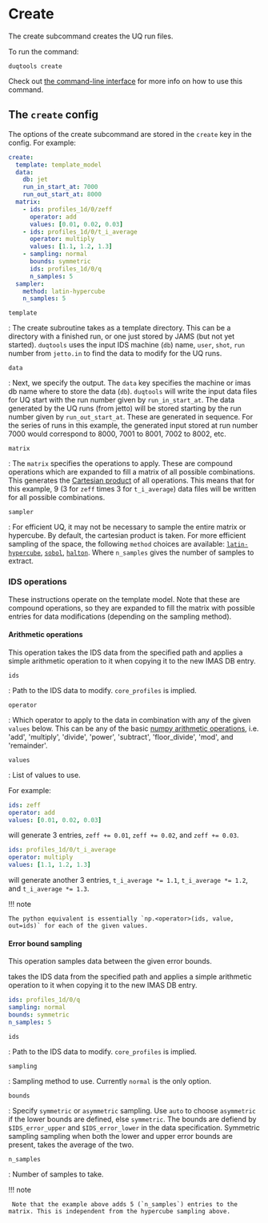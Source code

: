 # Create

The create subcommand creates the UQ run files.

To run the command:

`duqtools create`

Check out [the command-line interface](/command-line-interface/#create) for more info on how to use this command.


## The `create` config

The options of the create subcommand are stored in the `create` key in the config. For example:

```yaml title="duqtools.yaml"
create:
  template: template_model
  data:
    db: jet
    run_in_start_at: 7000
    run_out_start_at: 8000
  matrix:
    - ids: profiles_1d/0/zeff
      operator: add
      values: [0.01, 0.02, 0.03]
    - ids: profiles_1d/0/t_i_average
      operator: multiply
      values: [1.1, 1.2, 1.3]
    - sampling: normal
      bounds: symmetric
      ids: profiles_1d/0/q
      n_samples: 5
  sampler:
    method: latin-hypercube
    n_samples: 5
```


`template`

: The create subroutine takes as a template directory. This can be a directory with a finished run, or one just stored by JAMS (but not yet started). `duqtools` uses the input IDS machine (`db`) name, `user`, `shot`, `run` number from `jetto.in` to find the data to modify for the UQ runs.

`data`

: Next, we specify the output. The `data` key specifies the machine or imas db name where to store the data (`db`). `duqtools` will write the input data files for UQ start with the run number given by `run_in_start_at`. The data generated by the UQ runs (from jetto) will be stored starting by the run number given by `run_out_start_at`. These are generated in sequence. For the series of runs in this example, the generated input stored at run number 7000 would correspond to 8000, 7001 to 8001, 7002 to 8002, etc.

`matrix`

: The `matrix` specifies the operations to apply. These are compound operations which are expanded to fill a matrix of all possible combinations. This generates the [Cartesian product](https://en.wikipedia.org/wiki/Cartesian_product) of all operations. This means that for this example, 9 (3 for `zeff` times 3 for `t_i_average`) data files will be written for all possible combinations.

`sampler`

: For efficient UQ, it may not be necessary to sample the entire matrix or hypercube. By default, the cartesian product is taken. For more efficient sampling of the space, the following `method` choices are available: [`latin-hypercube`](https://en.wikipedia.org/wiki/Latin_hypercube_sampling), [`sobol`](https://en.wikipedia.org/wiki/Sobol_sequence), [`halton`](https://en.wikipedia.org/wiki/Halton_sequence). Where `n_samples` gives the number of samples to extract.

### IDS operations

These instructions operate on the template model. Note that these are compound operations, so they are expanded to fill the matrix with possible entries for data modifications (depending on the sampling method).

#### Arithmetic operations

This operation takes the IDS data from the specified path and applies a simple arithmetic operation to it when copying it to the new IMAS DB entry.

`ids`

: Path to the IDS data to modify. `core_profiles` is implied.

`operator`

: Which operator to apply to the data in combination with any of the given `values` below. This can be any of the basic [numpy arithmetic operations](https://numpy.org/doc/stable/reference/routines.math.html#arithmetic-operations), i.e. 'add', 'multiply', 'divide', 'power', 'subtract', 'floor_divide', 'mod', and 'remainder'.

`values`

: List of values to use.

For example:

```yaml
ids: zeff
operator: add
values: [0.01, 0.02, 0.03]
```

will generate 3 entries, `zeff += 0.01`, `zeff += 0.02`, and `zeff += 0.03`.

```yaml
ids: profiles_1d/0/t_i_average
operator: multiply
values: [1.1, 1.2, 1.3]
```

will generate another 3 entries, `t_i_average *= 1.1`, `t_i_average *= 1.2`, and `t_i_average *= 1.3`.

!!! note

    The python equivalent is essentially `np.<operator>(ids, value, out=ids)` for each of the given values.

#### Error bound sampling

This operation samples data between the given error bounds.

takes the IDS data from the specified path and applies a simple arithmetic operation to it when copying it to the new IMAS DB entry.


```yaml title="duqtools.yaml"
ids: profiles_1d/0/q
sampling: normal
bounds: symmetric
n_samples: 5
```


`ids`

: Path to the IDS data to modify. `core_profiles` is implied.

`sampling`

: Sampling method to use. Currently `normal` is the only option.

`bounds`

: Specify `symmetric` or `asymmetric` sampling. Use `auto` to choose `asymmetric` if the lower bounds are defined, else `symmetric`. The bounds are defiend by `$IDS_error_upper` and `$IDS_error_lower` in the data specification. Symmetric sampling sampling when both the lower and upper error bounds are present, takes the average of the two.

`n_samples`

: Number of samples to take.


!!! note

     Note that the example above adds 5 (`n_samples`) entries to the matrix. This is independent from the hypercube sampling above.
